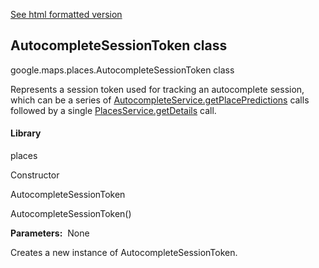 [See html formatted version](https://huasofoundries.github.io/google-maps-documentation/AutocompleteSessionToken.html)


AutocompleteSessionToken class
------------------------------

google.maps.places.AutocompleteSessionToken class

Represents a session token used for tracking an autocomplete session, which can be a series of [AutocompleteService.getPlacePredictions](https://github.com/amenadiel/google-maps-documentation/blob/master/docs/AutocompleteService.md) calls followed by a single [PlacesService.getDetails](https://github.com/amenadiel/google-maps-documentation/blob/master/docs/PlacesService.md) call.

#### Library

places

Constructor

AutocompleteSessionToken

AutocompleteSessionToken()

**Parameters:**  None

Creates a new instance of AutocompleteSessionToken.